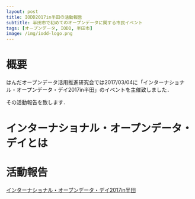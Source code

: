 ```yaml
---
layout: post
title: IODD2017in半田の活動報告
subtitle: 半田市で初めてのオープンデータに関する市民イベント
tags: [オープンデータ, IODD, 半田市]
image: /img/iodd-logo.png
---
```

# 概要
はんだオープンデータ活用推進研究会では2017/03/04に「インターナショナル・オープンデータ・デイ2017in半田」のイベントを主催致しました．

その活動報告を致します．

# インターナショナル・オープンデータ・デイとは

# 活動報告

[インターナショナル・オープンデータ・デイ2017in半田](http://idea.linkdata.org/idea/idea1s2254i)
